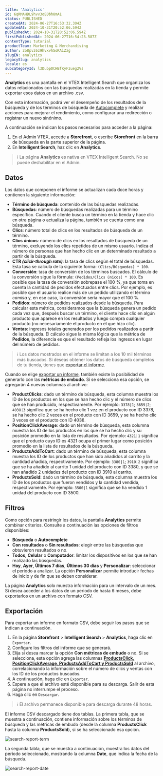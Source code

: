 ```yaml
---
title: 'Analytics'
id: 6qRMAHDL9hvv3oE0bh8mA1
status: PUBLISHED
createdAt: 2024-06-27T16:53:32.304Z
updatedAt: 2024-10-31T20:52:06.594Z
publishedAt: 2024-10-31T20:52:06.594Z
firstPublishedAt: 2024-06-27T16:54:23.587Z
contentType: tutorial
productTeam: Marketing & Merchandising
author: 2o8pvz6z9hvxvhSoKAiZzg
slugEN: analytics
legacySlug: analytics
locale: es
subcategoryId: l3DubpOCHBfKyF2ueg2Vs
---
```


**Analytics** es una pantalla en el VTEX Intelligent Search que organiza los datos relacionados con las búsquedas realizadas en la tienda y permite exportar esos datos en un archivo .csv.

Con esta información, podrá ver el desempeño de los resultados de la búsqueda y de los términos de búsqueda de [Autocomplete](https://help.vtex.com/es/tracks/vtex-intelligent-search--19wrbB7nEQcmwzDPl1l4Cb/4gXFsEWjF7QF7UtI2GAvhL?&utm_source=autocomplete) y realizar acciones para mejorar el rendimiento, como configurar una redirección o registrar un nuevo sinónimo.

A continuación se indican los pasos necesarios para acceder a la página:

1. En el Admin VTEX, accede a **Storefront**, o escribe **Storefront** en la barra de búsqueda en la parte superior de la página.
2. En __Intelligent Search__, haz clic en __Analytics__. 

> ℹ️ La página **Analytics** es nativa en VTEX Intelligent Search. No se puede deshabilitar en el Admin.

## Datos

Los datos que componen el informe se actualizan cada doce horas y contienen la siguiente información:

*   **Término de búsqueda**: contenido de las búsquedas realizadas. 
*   **Búsquedas**: número de búsquedas realizadas para un término específico. Cuando el cliente busca un término en la tienda y hace clic en otra página o actualiza la página, también se cuenta como una búsqueda. 
*   **Clics**: número total de clics en los resultados de búsqueda de un término. 
*   **Clics únicos**: número de clics en los resultados de búsqueda de un término, excluyendo los clics repetidos de un mismo usuario. Indica el número de personas que han hecho clic en un determinado resultado a partir de la búsqueda. 
*   **CTR _(click-through rate)_**: la tasa de clics según el total de búsquedas. Esta tasa se calcula de la siguiente forma: `(Clics/Búsquedas) * 100`. 
*   **Conversión**: tasa de conversión de los términos buscados. El cálculo de la conversión sigue la fórmula: `(Pedidos/Clics únicos) * 100`.  Es posible que la tasa de conversión sobrepase el 100 %, ya que toma en cuenta la cantidad de pedidos efectuados entre clics. Por ejemplo, es posible que el usuario realice más de un pedido utilizando el término _camisa_ y, en ese caso, la conversión sería mayor que el 100 %.
*   **Pedidos**: número de pedidos realizados desde la búsqueda. Para calcular esta métrica, consideramos que la búsqueda genera un pedido cada vez que, después buscar un término, el cliente hace clic en algún producto que aparece en los resultados y luego compra cualquier producto (no necesariamente el producto en el que hizo clic). 
*   **Ventas**: ingresos totales generados por los pedidos realizados a partir de la búsqueda. El cálculo sigue la misma lógica que la métrica de **Pedidos**, la diferencia es que el resultado refleja los ingresos en lugar del número de pedidos.

> ℹ️ Los datos mostrados en el informe se limitan a los 10 mil términos más buscados. Si deseas obtener los datos de búsqueda completos de tu tienda, tienes que [exportar el informe](https://help.vtex.com/es/tracks/vtex-intelligent-search--19wrbB7nEQcmwzDPl1l4Cb/3JcuptYAkwr1GLZEM3IQ2m#exportacion).

Cuando se elige [exportar un informe](#exportacion), también existe la posibilidad de generarlo con las __métricas de embudo__. Si se selecciona esa opción, se agregarán 4 nuevas columnas al archivo:

* **ProductClicks**: dado un término de búsqueda, esta columna muestra los ID de los productos en los que se han hecho clic y el número de clics que se han producido, respectivamente. Por ejemplo: `3378|1`; `3659|2`; `4038|3` significa que se ha hecho clic 1 vez en el producto con ID 3378, se ha hecho clic 2 veces en el producto con ID 3659, y se ha hecho clic 3 veces en el producto con ID 4038. 
* **PositionClickAverage**: dado un término de búsqueda, esta columna muestra los ID de los productos en los que se ha hecho clic y su posición promedio en la lista de resultados. Por ejemplo: `4321|1` significa que el producto cuyo ID es 4321 ocupa el primer lugar como posición promedio en la lista de resultados de la búsqueda.
* **ProductsAddToCart**: dado un término de búsqueda, esta columna muestra los ID de los productos que han sido añadidos al carrito y la cantidad añadida, respectivamente. Por ejemplo: `3380|1`; `3910|2` significa que se ha añadido al carrito 1 unidad del producto con ID 3380, y que se han añadido 2 unidades del producto con ID 3910 al carrito. 
* **ProductsSold**: dado un término de búsqueda, esta columna muestra los ID de los productos que fueron vendidos y la cantidad vendida, respectivamente. Por ejemplo: `3500|1` significa que se ha vendido 1 unidad del producto con ID 3500. 

## Filtros

Como opción para restringir los datos, la pantalla **Analytics** permite combinar criterios. Consulte a continuación las opciones de filtros disponibles:

* **Búsqueda** o **Autocomplete** 
* **Con resultados** o **Sin resultados**: elegir entre las búsquedas que obtuvieron resultados o no. 
* **Todos**, **Celular** o **Computador**: limitar los dispositivos en los que se han realizado las búsquedas. 
* **Hoy**, **Ayer**, **Últimos 7 días**, **Últimos 30 días** y **Personalizar**: seleccionar el periodo a analizar. La opción **Personalizar** permite introducir fechas de inicio y de fin que se deben considerar. 

La página **Analytics** solo muestra información para un intervalo de un mes. Si desea acceder a los datos de un periodo de hasta 6 meses, debe [exportarlos en un archivo con formato CSV](#exportacion).

## Exportación

Para exportar un informe en formato CSV, debe seguir los pasos que se indican a continuación.

1. En la página **Storefront** > **Intelligent Search** > **Analytics**, haga clic en `Exportar`. 
2. Configure los filtros del informe que se generará. 
3. Elija si desea marcar la opción **Con métricas de embudo** o no. Si se selecciona, esta opción agrega las columnas **[ProductsClick, PositionClickAverage, ProductsAddToCart y ProductsSold](#datos)** al archivo, correlacionando la información sobre el número de clics y ventas con los ID de los productos buscados. 
4. A continuación, haga clic en `Exportar`. 
5. Espere a que el archivo esté disponible para su descarga. Salir de esta página no interrumpe el proceso. 
6. Haga clic en `Descargar`. 

> ℹ️ El archivo permanece disponible para descarga durante 48 horas.

El informe CSV descargado tiene dos tablas. La primera tabla, que se muestra a continuación, contiene información sobre los términos de búsqueda y las métricas de embudo (desde la columna **ProductsClick** hasta la columna **ProductsSold**), si se ha seleccionado esa opción.

![search-report-term](//images.ctfassets.net/alneenqid6w5/5b8DWfBkXE9hZzugQ2LoaP/5910a3f67d31b5270841e5d4ef2f31bd/search-report-term.png)

La segunda tabla, que se muestra a continuación, muestra los datos del periodo seleccionado, mostrando la columna **Date**, que indica la fecha de la búsqueda.

![search-report-date](//images.ctfassets.net/alneenqid6w5/1B1hwv5X36tvAv4Nt2Nxz1/50c65ac3ba4741c35fe820fd265b78de/search-report-date.png)
